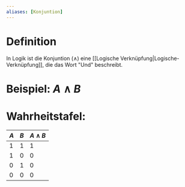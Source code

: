 ```yaml
---
aliases: [Konjuntion]
---
```

# Definition
In Logik ist die Konjuntion ($\wedge$) eine [[Logische Verknüpfung|Logische-Verknüpfung]], die das Wort "Und" beschreibt.

# Beispiel: $A \wedge B$

# Wahrheitstafel:

|$A$|$B$|$A \wedge B$|
|---|---|---|
|1	|1	|1	|
|1	|0	|0	|
|0	|1	|0	|
|0	|0	|0	|
